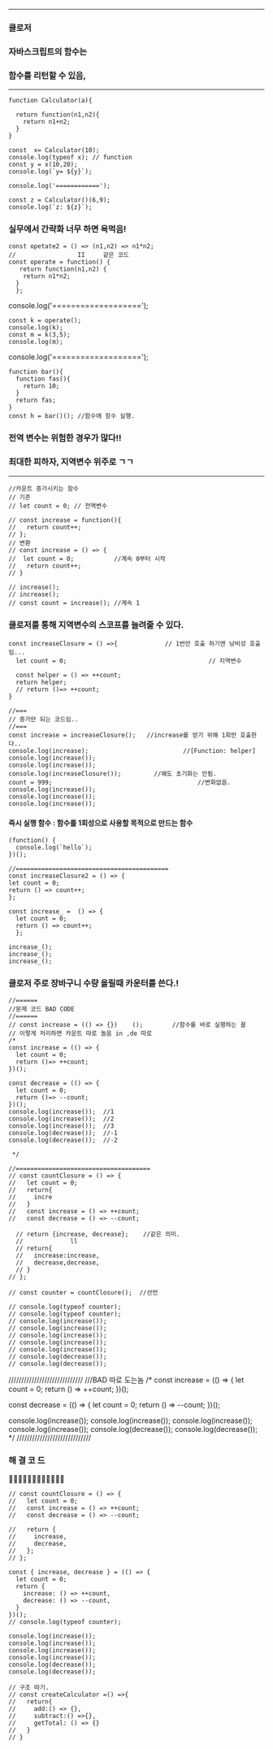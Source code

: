 
---
### 클로저

### 자바스크립트의 함수는
###  함수를 리턴할 수 있음,
---
```
function Calculator(a){

  return function(n1,n2){
    return n1+n2;
  }
}

const  x= Calculator(10);
console.log(typeof x); // function
const y = x(10,20);
console.log(`y= ${y}`);

console.log('============');

const z = Calculator()(6,9);
console.log(`z: ${z}`);
```
###  실무에서 간략화 너무 하면 욕먹음!
```
const opetate2 = () => (n1,n2) => n1*n2;
//                 II     같은 코드
const operate = function() {
   return function(n1,n2) {
    return n1*n2;
  }
  };
```
  console.log('===================');
```
const k = operate();
console.log(k);
const m = k(3,5);
console.log(m);
```
console.log('===================');
```
function bar(){
  function fas(){
    return 10;
  }
  return fas;
}
const h = bar()(); //함수에 함수 실행.
```



### 전역 변수는 위험한 경우가 많다!!
### 최대한 피하자, 지역변수 위주로 ㄱㄱ
---
```
//카운트 증가시키는 함수
// 기존 
// let count = 0; // 전역변수

// const increase = function(){
//   return count++;
// };
// 변환
// const increase = () => {
//  let count = 0;           //계속 0부터 시작
//   return count++;
// }

// increase();
// increase();
// const count = increase(); //계속 1
```
### 클로저를 통해 지역변수의 스코프를 늘려줄 수 있다.
```
const increaseClosure = () =>{             // 1번만 호출 하기엔 낭비성 호출임...
  let count = 0;                                       // 지역변수

  const helper = () => ++count;
  return helper;
  // return ()=> ++count;
}

//===
// 증가만 되는 코드임..
//===
const increase = increaseClosure();   //increase를 얻기 위해 1회만 호출한다..
console.log(increase);                          //[Function: helper]
console.log(increase());
console.log(increase());
console.log(increaseClosure());         //해도 초기화는 안됨.
count = 999;                                        //변화없음.
console.log(increase());
console.log(increase());
console.log(increase());
```
#### 즉시 실행 함수 : 함수를 1회성으로 사용할 목적으로 만드는 함수
```
(function() { 
  console.log(`hello`);
})();
```
```
//==========================================
const increaseClosure2 = () => {
let count = 0;
return () => count++;
};
```
```
const increase_ =  () => {
  let count = 0;
  return () => count++;
  };

increase_();
increase_();
increase_();
```



### 클로저 주로 장바구니 수량 올릴때 카운터를 쓴다.!
```
//======
//문제 코드 BAD CODE
//======
// const increase = (() => {})    ();        //함수를 바로 실행하는 꼴
// 이렇게 처리하면 카운트 따로 놀음 in ,de 따로 
/*
const increase = (() => {
  let count = 0;
  return ()=> ++count;
})(); 

const decrease = (() => {
  let count = 0;
  return ()=> --count;
})(); 
console.log(increase());  //1
console.log(increase());  //2
console.log(increase());  //3 
console.log(decrease());  //-1
console.log(decrease());  //-2

 */
 ```
```
//=====================================
// const countClosure = () => {
//   let count = 0;
//   return{
//     incre
//   }
//   const increase = () => ++count;
//   const decrease = () => --count;

  // return {increase, decrease};    //같은 의미.
  //             ll
  // return{
  //   increase:increase,
  //   decrease,decrease,
  // }
// };

// const counter = countClosure();  //선언

// console.log(typeof counter);
// console.log(typeof counter);
// console.log(increase());
// console.log(increase());
// console.log(increase());
// console.log(increase());
// console.log(increase());
// console.log(decrease());
// console.log(decrease());
```
/////////////////////////////
///BAD 따로 도는놈 
/*
const increase = (() => {
  let count = 0;
  return () => ++count;
})();

const decrease = (() => {
  let count = 0;
  return () => --count;
})();

console.log(increase());
console.log(increase());
console.log(increase());
console.log(increase());
console.log(decrease());
console.log(decrease());
*/
/////////////////////////////
 ### 해 결 코 드
🔻🔻🔻🔻🔻🔻🔻🔻🔻🔻🔻🔻

```
// const countClosure = () => {
//   let count = 0;
//   const increase = () => ++count;
//   const decrease = () => --count;

//   return {
//     increase,
//     decrease,
//   };
// };

const { increase, decrease } = (() => {
  let count = 0;
  return {
    increase: () => ++count,
    decrease: () => --count,
  }
})();
// console.log(typeof counter);

console.log(increase());
console.log(increase());
console.log(increase());
console.log(increase());
console.log(decrease());
console.log(decrease());
```

```
// 구조 따기.
// const createCalculator =() =>{
//   return{
//     add:() => {},
//     subtract:() =>{},
//     getTotal: () => {}
//   }
// }
```